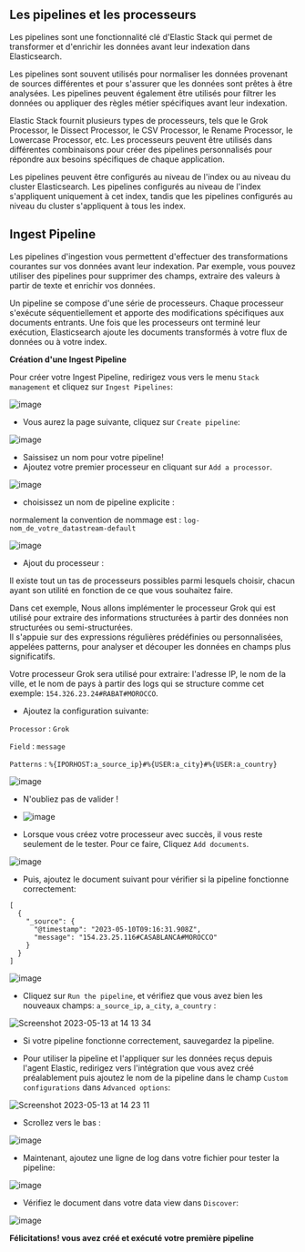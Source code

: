 ## Les pipelines et les processeurs

Les pipelines sont une fonctionnalité clé d'Elastic Stack qui permet de transformer et d'enrichir les données avant leur indexation dans Elasticsearch.

Les pipelines sont souvent utilisés pour normaliser les données provenant de sources différentes et pour s'assurer que les données sont prêtes à être analysées. Les pipelines peuvent également être utilisés pour filtrer les données ou appliquer des règles métier spécifiques avant leur indexation.

Elastic Stack fournit plusieurs types de processeurs, tels que le Grok Processor, le Dissect Processor, le CSV Processor, le Rename Processor, le Lowercase Processor, etc. Les processeurs peuvent être utilisés dans différentes combinaisons pour créer des pipelines personnalisés pour répondre aux besoins spécifiques de chaque application.

Les pipelines peuvent être configurés au niveau de l'index ou au niveau du cluster Elasticsearch. Les pipelines configurés au niveau de l'index s'appliquent uniquement à cet index, tandis que les pipelines configurés au niveau du cluster s'appliquent à tous les index.

## Ingest Pipeline

Les pipelines d'ingestion vous permettent d'effectuer des transformations courantes sur vos données avant leur indexation. Par exemple, vous pouvez utiliser des pipelines pour supprimer des champs, extraire des valeurs à partir de texte et enrichir vos données.

Un pipeline se compose d'une série de processeurs. Chaque processeur s'exécute séquentiellement et apporte des modifications spécifiques aux documents entrants. Une fois que les processeurs ont terminé leur exécution, Elasticsearch ajoute les documents transformés à votre flux de données ou à votre index.

**Création d'une Ingest Pipeline**

Pour créer votre Ingest Pipeline, redirigez vous vers le menu `Stack management` et cliquez sur `Ingest Pipelines`:

![image](https://github.com/kplr-training/Elastic-Ingest/assets/123748177/a5e64dc3-6701-4f03-bc9d-8a493975cb60)

- Vous aurez la page suivante, cliquez sur `Create pipeline`:

![image](https://github.com/kplr-training/Elastic-Ingest/assets/123748177/891cc2c8-e0e9-4822-90c5-8bb96e74ee2f)

- Saissisez un nom pour votre pipeline!
- Ajoutez votre premier processeur en cliquant sur `Add a processor`.

![image](https://github.com/kplr-training/Elastic-Ingest/assets/123748177/0bf7e381-d4ee-4253-a6ea-f9d336816981)

- choisissez un nom de pipeline explicite : 

normalement la convention de nommage est : `log-nom_de_votre_datastream-default`

![image](https://github.com/kplr-training/Elastic-Ingest/assets/123651815/f25d1341-4837-4461-b3dc-7f6bc8844f66)

- Ajout du processeur : 

Il existe tout un tas de processeurs possibles parmi lesquels choisir, chacun ayant son utilité en fonction de ce que vous souhaitez faire. 

Dans cet exemple, Nous allons implémenter le processeur Grok qui est utilisé pour extraire des informations structurées à partir des données non structurées ou semi-structurées. <br>
Il s'appuie sur des expressions régulières prédéfinies ou personnalisées, appelées patterns, pour analyser et découper les données en champs plus significatifs.

Votre processeur Grok sera utilisé pour extraire: l'adresse IP, le nom de la ville, et le nom de pays à partir des logs qui se structure comme cet exemple: `154.326.23.24#RABAT#MOROCCO`.


- Ajoutez la configuration suivante:


`Processor` : `Grok`

`Field` : `message`

`Patterns` : `%{IPORHOST:a_source_ip}#%{USER:a_city}#%{USER:a_country}`


![image](https://github.com/kplr-training/Elastic-Ingest/assets/123748177/d26b94f3-b921-4388-be4d-ee86a990888d)


- N'oubliez pas de valider !

- ![image](https://github.com/kplr-training/Elastic-Ingest/assets/123651815/d5ea5d8f-1272-4edf-8663-2cc9e5c4a191)


- Lorsque vous créez votre processeur avec succès, il vous reste seulement de le tester. Pour ce faire, Cliquez `Add documents`.

![image](https://github.com/kplr-training/Elastic-Ingest/assets/123748177/2f510698-7ed1-45cd-a770-e3638bb5783f)

- Puis, ajoutez le document suivant pour vérifier si la pipeline fonctionne correctement:

```
[
  {
    "_source": {
      "@timestamp": "2023-05-10T09:16:31.908Z",
      "message": "154.23.25.116#CASABLANCA#MOROCCO"
    }
  }
]
```

![image](https://github.com/kplr-training/Elastic-Ingest/assets/123748177/411ccb10-d684-46ce-a226-6e5db290a8fa)


- Cliquez sur `Run the pipeline`, et vérifiez que vous avez bien les nouveaux champs: `a_source_ip`, `a_city`, `a_country` :

![Screenshot 2023-05-13 at 14 13 34](https://github.com/kplr-training/Elastic-Ingest/assets/123651815/3ce70dce-713c-4a83-af06-3c9bbed9052a)

- Si votre pipeline fonctionne correctement, sauvegardez la pipeline.

- Pour utiliser la pipeline et l'appliquer sur les données reçus depuis l'agent Elastic, redirigez vers l'intégration que vous avez créé préalablement puis ajoutez le nom de la pipeline dans le champ `Custom configurations` dans `Advanced options`:

![Screenshot 2023-05-13 at 14 23 11](https://github.com/kplr-training/Elastic-Ingest/assets/123651815/ca84071c-7f9e-410b-9f15-f70b020e0ae0)

- Scrollez vers le bas :

![image](https://github.com/kplr-training/Elastic-Ingest/assets/123748177/807c1bc8-0843-4e5a-abaa-812a7855c5bf)

- Maintenant, ajoutez une ligne de log dans votre fichier pour tester la pipeline: 

![image](https://github.com/kplr-training/Elastic-Ingest/assets/123748177/da121af9-9895-434b-9596-f213abd028ce)

- Vérifiez le document dans votre data view dans `Discover`: 

![image](https://github.com/kplr-training/Elastic-Ingest/assets/123748177/d1d63e76-7649-4b43-bdb9-65c18c3b634e)

**Félicitations! vous avez créé et exécuté votre première pipeline**




